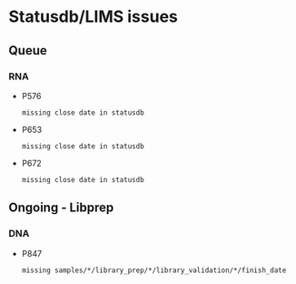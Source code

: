 # Statusdb/LIMS issues #

## Queue ##

### RNA ###
* P576

      missing close date in statusdb

* P653

      missing close date in statusdb

* P672

      missing close date in statusdb

## Ongoing - Libprep ##

### DNA ###
* P847

      missing samples/*/library_prep/*/library_validation/*/finish_date
